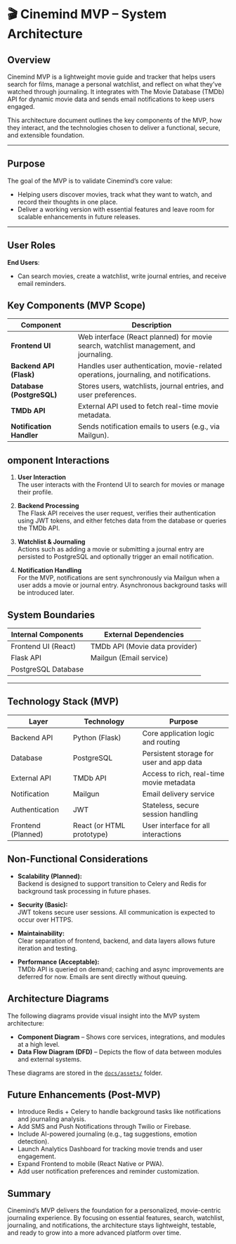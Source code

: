 # 🎬 Cinemind MVP – System Architecture

## Overview

Cinemind MVP is a lightweight movie guide and tracker that helps users search for films, manage a personal watchlist, and reflect on what they’ve watched through journaling. It integrates with The Movie Database (TMDb) API for dynamic movie data and sends email notifications to keep users engaged.

This architecture document outlines the key components of the MVP, how they interact, and the technologies chosen to deliver a functional, secure, and extensible foundation.

---

## Purpose
The goal of the MVP is to validate Cinemind’s core value:
- Helping users discover movies, track what they want to watch, and record their thoughts in one place.
- Deliver a working version with essential features and leave room for scalable enhancements in future releases.

---

## User Roles

 **End Users**:  
- Can search movies, create a watchlist, write journal entries, and receive email reminders.

## Key Components (MVP Scope)

| Component                   | Description                                                                           |
|-----------------------------|---------------------------------------------------------------------------------------|
| **Frontend UI**             | Web interface (React planned) for movie search, watchlist management, and journaling. |
| **Backend API (Flask)**     | Handles user authentication, movie-related operations, journaling, and notifications. |
| **Database (PostgreSQL)**   | Stores users, watchlists, journal entries, and user preferences.                      |
| **TMDb API**                | External API used to fetch real-time movie metadata.                                  |
| **Notification Handler**    | Sends notification emails to users (e.g., via Mailgun).                               |


## omponent Interactions

1. **User Interaction**  
   The user interacts with the Frontend UI to search for movies or manage their profile.

2. **Backend Processing**  
   The Flask API receives the user request, verifies their authentication using JWT tokens, and either fetches data from the database or queries the TMDb API.

3. **Watchlist & Journaling**  
   Actions such as adding a movie or submitting a journal entry are persisted to PostgreSQL and optionally trigger an email notification.

4. **Notification Handling**  
   For the MVP, notifications are sent synchronously via Mailgun when a user adds a movie or journal entry. Asynchronous background tasks will be introduced later.

## System Boundaries

| Internal Components        | External Dependencies            |
|----------------------------|----------------------------------|
| Frontend UI (React)        | TMDb API (Movie data provider)   |
| Flask API                  | Mailgun (Email service)          |
| PostgreSQL Database        |                                  |

---

## Technology Stack (MVP)

| Layer              | Technology                | Purpose                                      |
|--------------------|---------------------------|----------------------------------------------|
| Backend API        | Python (Flask)            | Core application logic and routing           |
| Database           | PostgreSQL                |Persistent storage for user and app data      |
| External API       | TMDb API                  |Access to rich, real-time movie metadata      |
| Notification       | Mailgun                   |Email delivery service                        |
| Authentication     | JWT                       | Stateless, secure session handling           |
| Frontend (Planned) | React (or HTML prototype) | User interface for all interactions          |


## Non-Functional Considerations

- **Scalability (Planned):**  
  Backend is designed to support transition to Celery and Redis for background task processing in future phases.

- **Security (Basic):**  
  JWT tokens secure user sessions. All communication is expected to occur over HTTPS.

- **Maintainability:**  
  Clear separation of frontend, backend, and data layers allows future iteration and testing.

- **Performance (Acceptable):**  
  TMDb API is queried on demand; caching and async improvements are deferred for now. Emails are sent directly without queuing.


## Architecture Diagrams

The following diagrams provide visual insight into the MVP system architecture:

- **Component Diagram** – Shows core services, integrations, and modules at a high level.
- **Data Flow Diagram (DFD)** – Depicts the flow of data between modules and external systems.

These diagrams are stored in the [`docs/assets/`](./docs/assets/) folder.


## Future Enhancements (Post-MVP)

- Introduce Redis + Celery to handle background tasks like notifications and journaling analysis.
- Add SMS and Push Notifications through Twilio or Firebase.
- Include AI-powered journaling (e.g., tag suggestions, emotion detection).
- Launch Analytics Dashboard for tracking movie trends and user engagement.
- Expand Frontend to mobile (React Native or PWA).
- Add user notification preferences and reminder customization.


## Summary

Cinemind’s MVP delivers the foundation for a personalized, movie-centric journaling experience. By focusing on essential features, search, watchlist, journaling, and notifications, the architecture stays lightweight, testable, and ready to grow into a more advanced platform over time.
